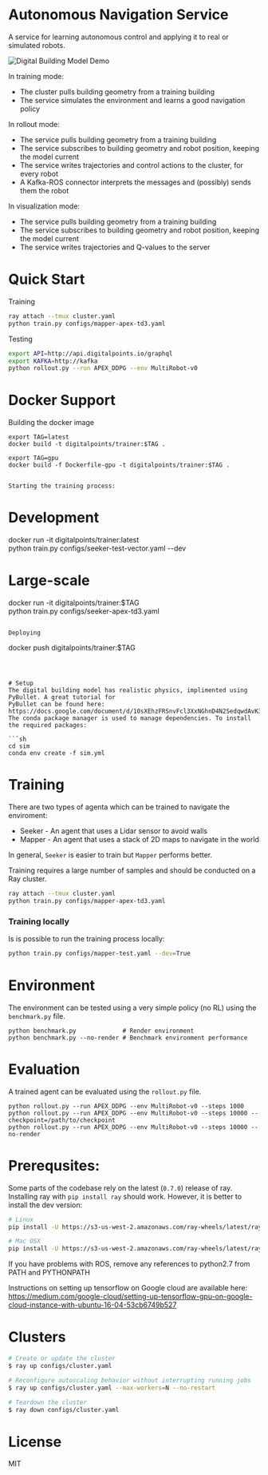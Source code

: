 # Autonomous Navigation Service

A service for learning autonomous control and applying it to real or simulated robots.

![Digital Building Model Demo](https://raw.githubusercontent.com/maxkferg/dbm/master/src/assets/results/readme.gif)

In training mode:
- The cluster pulls building geometry from a training building
- The service simulates the environment and learns a good navigation policy

In rollout mode:
- The service pulls building geometry from a training building
- The service subscribes to building geometry and robot position, keeping the model current
- The service writes trajectories and control actions to the cluster, for every robot
- A Kafka-ROS connector interprets the messages and (possibly) sends them the robot

In visualization mode:
- The service pulls building geometry from a training building
- The service subscribes to building geometry and robot position, keeping the model current
- The service writes trajectories and Q-values to the server

# Quick Start

Training
```sh
ray attach --tmux cluster.yaml
python train.py configs/mapper-apex-td3.yaml
```

Testing
```sh
export API=http://api.digitalpoints.io/graphql
export KAFKA=http://kafka
python rollout.py --run APEX_DDPG --env MultiRobot-v0
```


# Docker Support

Building the docker image
```
export TAG=latest
docker build -t digitalpoints/trainer:$TAG .

export TAG=gpu
docker build -f Dockerfile-gpu -t digitalpoints/trainer:$TAG .
```
```

Starting the training process:
```
# Development
docker run -it digitalpoints/trainer:latest \
	python train.py configs/seeker-test-vector.yaml --dev

# Large-scale
docker run -it digitalpoints/trainer:$TAG \
	python train.py configs/seeker-apex-td3.yaml
```

Deploying
```
docker push digitalpoints/trainer:$TAG
```



# Setup
The digital building model has realistic physics, implimented using PyBullet. A great tutorial for
PyBullet can be found here: https://docs.google.com/document/d/10sXEhzFRSnvFcl3XxNGhnD4N2SedqwdAvK3dsihxVUA/edit.
The conda package manager is used to manage dependencies. To install the required packages:

```sh
cd sim
conda env create -f sim.yml
```

# Training
There are two types of agenta which can be trained to navigate the enviroment:
* Seeker - An agent that uses a Lidar sensor to avoid walls
* Mapper - An agent that uses a stack of 2D maps to navigate in the world

In general, `Seeker` is easier to train but `Mapper` performs better. 

Training requires a large number of samples and should be conducted on a Ray cluster.
```sh
ray attach --tmux cluster.yaml
python train.py configs/mapper-apex-td3.yaml
```

### Training locally
Is is possible to run the training process locally:
```sh
python train.py configs/mapper-test.yaml --dev=True
```

# Environment
The environment can be tested using a very simple policy (no RL) using the `benchmark.py` file.
```
python benchmark.py             # Render environment
python benchmark.py --no-render # Benchmark environment performance
```

# Evaluation
A trained agent can be evaluated using the `rollout.py` file.
```
python rollout.py --run APEX_DDPG --env MultiRobot-v0 --steps 1000
python rollout.py --run APEX_DDPG --env MultiRobot-v0 --steps 10000 --checkpoint=/path/to/checkpoint
python rollout.py --run APEX_DDPG --env MultiRobot-v0 --steps 10000 --no-render
```

# Prerequsites:
Some parts of the codebase rely on the latest (`0.7.0`) release of ray. Installing ray with `pip install ray` should work. However, it is better to install the dev version:

```sh
# Linux
pip install -U https://s3-us-west-2.amazonaws.com/ray-wheels/latest/ray-0.7.0.dev0-cp36-cp36m-manylinux1_x86_64.whl

# Mac OSX
pip install -U https://s3-us-west-2.amazonaws.com/ray-wheels/latest/ray-0.7.0.dev0-cp36-cp36m-macosx_10_6_intel.whl
```

If you have problems with ROS, remove any references to python2.7 from PATH and PYTHONPATH


Instructions on setting up tensorflow on Google cloud are available here:
https://medium.com/google-cloud/setting-up-tensorflow-gpu-on-google-cloud-instance-with-ubuntu-16-04-53cb6749b527

# Clusters
```sh
# Create or update the cluster
$ ray up configs/cluster.yaml

# Reconfigure autoscaling behavior without interrupting running jobs
$ ray up configs/cluster.yaml --max-workers=N --no-restart

# Teardown the cluster
$ ray down configs/cluster.yaml
```

# License
MIT